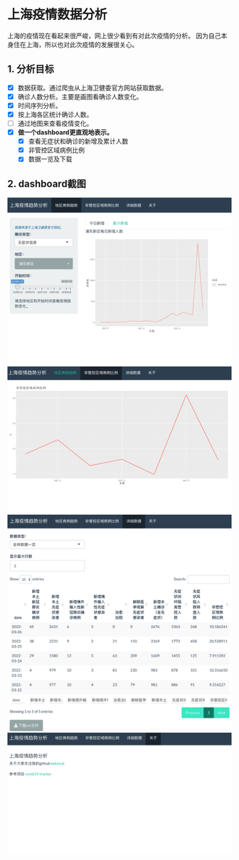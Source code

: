 # 上海疫情数据分析
上海的疫情现在看起来很严峻，网上很少看到有对此次疫情的分析。
因为自己本身住在上海，所以也对此次疫情的发展很关心。
## 1. 分析目标
- [x] 数据获取。通过爬虫从上海卫健委官方网站获取数据。
- [x] 确诊人数分析。主要是画图看确诊人数变化。
- [x] 时间序列分析。
- [x] 按上海各区统计确诊人数。
- [ ] 通过地图来查看疫情变化。
- [x] **做一个dashboard更直观地表示。**
  - [x] 查看无症状和确诊的新增及累计人数
  - [x] 非管控区域病例比例
  - [x] 数据一览及下载

## 2. dashboard截图
![地区病例趋势](screenshot/截屏1.png)
![非管控区域病例比例](screenshot/截屏2.png)
![详细数据](screenshot/截屏3.png)
![关于](screenshot/截屏4.png)

